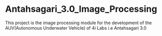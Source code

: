 # Antahsagari_3.0_Image_Processing
This project is the image processing module for the development of the AUV(Autonomous Underwater Vehicle) of 4i Labs i.e Antahsagari 3.0
